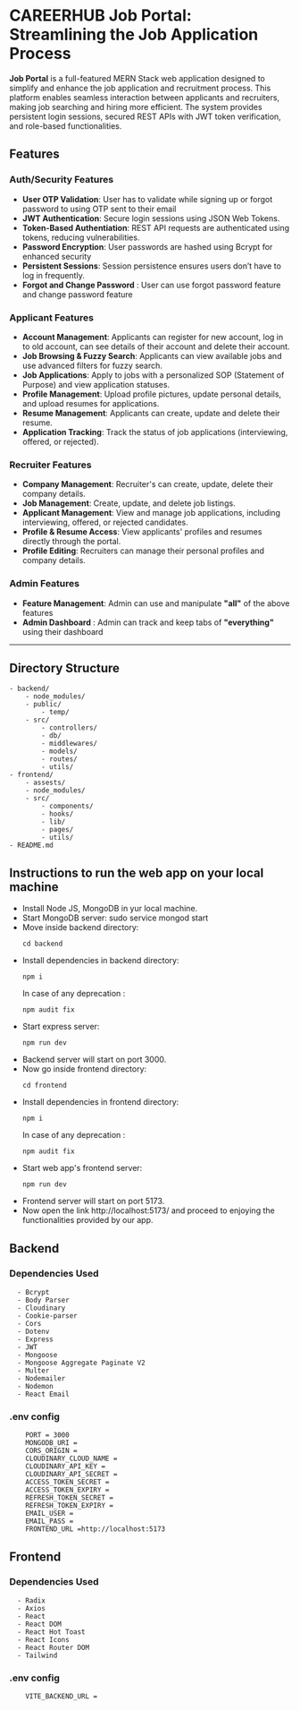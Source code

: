 # CAREERHUB Job Portal: Streamlining the Job Application Process

**Job Portal** is a full-featured MERN Stack web application designed to simplify and enhance the job application and recruitment process. This platform enables seamless interaction between applicants and recruiters, making job searching and hiring more efficient. The system provides persistent login sessions, secured REST APIs with JWT token verification, and role-based functionalities.

## Features
### Auth/Security Features 
- **User OTP Validation**: User has to validate while signing up or forgot password to using OTP sent to their email
- **JWT Authentication**: Secure login sessions using JSON Web Tokens.
- **Token-Based Authentiation**:  REST API requests are authenticated using tokens, reducing vulnerabilities.
- **Password Encryption**: User passwords are hashed using Bcrypt for enhanced security
- **Persistent Sessions**: Session persistence ensures users don’t have to log in frequently.
- **Forgot and Change Password** : User can use forgot password feature and change password feature 
  
### Applicant Features
- **Account Management**: Applicants can register for new account, log in to old account, can see details of their account and delete their account.
- **Job Browsing & Fuzzy Search**: Applicants can view available jobs and use advanced filters for fuzzy search.
- **Job Applications**: Apply to jobs with a personalized SOP (Statement of Purpose) and view application statuses.
- **Profile  Management**: Upload profile pictures, update personal details, and upload resumes for applications.
- **Resume Management**: Applicants can create, update and delete their resume.
- **Application Tracking**: Track the status of job applications (interviewing, offered, or rejected).

### Recruiter Features
- **Company Management**: Recruiter's can create, update, delete their company details.
- **Job Management**: Create, update, and delete job listings.
- **Applicant Management**: View and manage job applications, including interviewing, offered, or rejected candidates.
- **Profile & Resume Access**: View applicants' profiles and resumes directly through the portal.
- **Profile Editing**: Recruiters can manage their personal profiles and company details.
  
### Admin Features 
- **Feature Management**: Admin can use and manipulate **"all"** of the above features
- **Admin Dashboard** : Admin can track and keep tabs of **"everything"** using their dashboard
---

## Directory Structure
```
- backend/
    - node_modules/
    - public/
        - temp/
    - src/
        - controllers/
        - db/
        - middlewares/
        - models/
        - routes/
        - utils/
- frontend/
    - assests/
    - node_modules/
    - src/
        - components/
        - hooks/
        - lib/
        - pages/
        - utils/
- README.md
```

## Instructions to run the web app on your local machine
- Install Node JS, MongoDB in yur local machine.
- Start MongoDB server: sudo service mongod start
- Move inside backend directory:
  ```
  cd backend
  ```
- Install dependencies in backend directory:
  ```
  npm i
  ```
  In case of any deprecation :
  ```
  npm audit fix
  ```
- Start express server:
  ```
  npm run dev
  ```
- Backend server will start on port 3000.
- Now go inside frontend directory:
  ```
  cd frontend
  ```
- Install dependencies in frontend directory:
  ```
  npm i
  ```
  In case of any deprecation :
  ```
  npm audit fix
  ```
- Start web app's frontend server:
  ```
  npm run dev
  ```
- Frontend server will start on port 5173.
- Now open the link http://localhost:5173/ and proceed to enjoying the functionalities provided by our app.
  
## Backend
### Dependencies Used
      - Bcrypt
      - Body Parser
      - Cloudinary
      - Cookie-parser
      - Cors
      - Dotenv
      - Express
      - JWT
      - Mongoose
      - Mongoose Aggregate Paginate V2
      - Multer
      - Nodemailer
      - Nodemon
      - React Email
  ### .env config
        PORT = 3000
        MONGODB_URI = 
        CORS_ORIGIN =
        CLOUDINARY_CLOUD_NAME =
        CLOUDINARY_API_KEY =
        CLOUDINARY_API_SECRET =
        ACCESS_TOKEN_SECRET =
        ACCESS_TOKEN_EXPIRY =
        REFRESH_TOKEN_SECRET =
        REFRESH_TOKEN_EXPIRY =
        EMAIL_USER = 
        EMAIL_PASS =
        FRONTEND_URL =http://localhost:5173
  
  ## Frontend
  ### Dependencies Used
      - Radix
      - Axios
      - React
      - React DOM
      - React Hot Toast
      - React Icons
      - React Router DOM
      - Tailwind
  ### .env config
        VITE_BACKEND_URL = 
        
  
